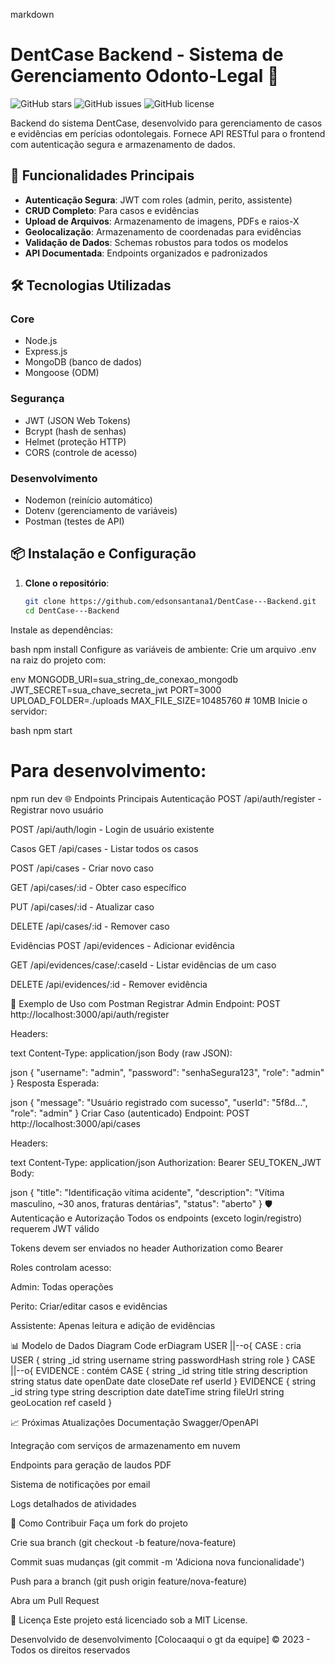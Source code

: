 markdown
# DentCase Backend - Sistema de Gerenciamento Odonto-Legal 🦷

![GitHub stars](https://img.shields.io/github/stars/edsonsantana1/DentCase---Backend?style=social)
![GitHub issues](https://img.shields.io/github/issues/edsonsantana1/DentCase---Backend)
![GitHub license](https://img.shields.io/github/license/edsonsantana1/DentCase---Backend)

Backend do sistema DentCase, desenvolvido para gerenciamento de casos e evidências em perícias odontolegais. Fornece API RESTful para o frontend com autenticação segura e armazenamento de dados.

## 🚀 Funcionalidades Principais

- **Autenticação Segura**: JWT com roles (admin, perito, assistente)
- **CRUD Completo**: Para casos e evidências
- **Upload de Arquivos**: Armazenamento de imagens, PDFs e raios-X
- **Geolocalização**: Armazenamento de coordenadas para evidências
- **Validação de Dados**: Schemas robustos para todos os modelos
- **API Documentada**: Endpoints organizados e padronizados

## 🛠 Tecnologias Utilizadas

### Core
- Node.js
- Express.js
- MongoDB (banco de dados)
- Mongoose (ODM)

### Segurança
- JWT (JSON Web Tokens)
- Bcrypt (hash de senhas)
- Helmet (proteção HTTP)
- CORS (controle de acesso)

### Desenvolvimento
- Nodemon (reinício automático)
- Dotenv (gerenciamento de variáveis)
- Postman (testes de API)

## 📦 Instalação e Configuração

1. **Clone o repositório**:
   ```bash
   git clone https://github.com/edsonsantana1/DentCase---Backend.git
   cd DentCase---Backend
Instale as dependências:

bash
npm install
Configure as variáveis de ambiente:
Crie um arquivo .env na raiz do projeto com:

env
MONGODB_URI=sua_string_de_conexao_mongodb
JWT_SECRET=sua_chave_secreta_jwt
PORT=3000
UPLOAD_FOLDER=./uploads
MAX_FILE_SIZE=10485760 # 10MB
Inicie o servidor:

bash
npm start
# Para desenvolvimento:
npm run dev
🌐 Endpoints Principais
Autenticação
POST /api/auth/register - Registrar novo usuário

POST /api/auth/login - Login de usuário existente

Casos
GET /api/cases - Listar todos os casos

POST /api/cases - Criar novo caso

GET /api/cases/:id - Obter caso específico

PUT /api/cases/:id - Atualizar caso

DELETE /api/cases/:id - Remover caso

Evidências
POST /api/evidences - Adicionar evidência

GET /api/evidences/case/:caseId - Listar evidências de um caso

DELETE /api/evidences/:id - Remover evidência

🔑 Exemplo de Uso com Postman
Registrar Admin
Endpoint: POST http://localhost:3000/api/auth/register

Headers:

text
Content-Type: application/json
Body (raw JSON):

json
{
  "username": "admin",
  "password": "senhaSegura123",
  "role": "admin"
}
Resposta Esperada:

json
{
  "message": "Usuário registrado com sucesso",
  "userId": "5f8d...",
  "role": "admin"
}
Criar Caso (autenticado)
Endpoint: POST http://localhost:3000/api/cases

Headers:

text
Content-Type: application/json
Authorization: Bearer SEU_TOKEN_JWT
Body:

json
{
  "title": "Identificação vítima acidente",
  "description": "Vítima masculino, ~30 anos, fraturas dentárias",
  "status": "aberto"
}
🛡️ Autenticação e Autorização
Todos os endpoints (exceto login/registro) requerem JWT válido

Tokens devem ser enviados no header Authorization como Bearer <token>

Roles controlam acesso:

Admin: Todas operações

Perito: Criar/editar casos e evidências

Assistente: Apenas leitura e adição de evidências

📊 Modelo de Dados
Diagram
Code
erDiagram
    USER ||--o{ CASE : cria
    USER {
        string _id
        string username
        string passwordHash
        string role
    }
    CASE ||--o{ EVIDENCE : contém
    CASE {
        string _id
        string title
        string description
        string status
        date openDate
        date closeDate
        ref userId
    }
    EVIDENCE {
        string _id
        string type
        string description
        date dateTime
        string fileUrl
        string geoLocation
        ref caseId
    }







📈 Próximas Atualizações
Documentação Swagger/OpenAPI

Integração com serviços de armazenamento em nuvem

Endpoints para geração de laudos PDF

Sistema de notificações por email

Logs detalhados de atividades

🤝 Como Contribuir
Faça um fork do projeto

Crie sua branch (git checkout -b feature/nova-feature)

Commit suas mudanças (git commit -m 'Adiciona nova funcionalidade')

Push para a branch (git push origin feature/nova-feature)

Abra um Pull Request

📄 Licença
Este projeto está licenciado sob a MIT License.

Desenvolvido de desenvolvimento [Colocaaqui o gt da equipe] © 2023 - Todos os direitos reservados
